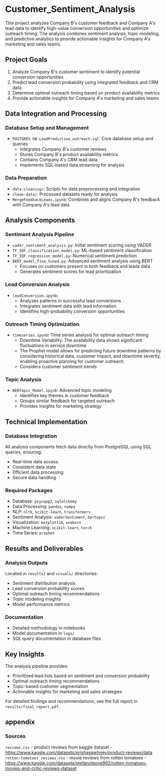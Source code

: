 # Customer_Sentiment_Analysis

This project analyzes Company B's customer feedback and Company A's lead data to identify high-value conversion opportunities and optimize outreach timing. The analysis combines sentiment analysis, topic modeling, and predictive analytics to provide actionable insights for Company A's marketing and sales teams.

## Project Goals

1. Analyze Company B's customer sentiment to identify potential conversion opportunities
2. Predict lead conversion probability using integrated feedback and CRM data
3. Determine optimal outreach timing based on product availability metrics
4. Provide actionable insights for Company A's marketing and sales teams

## Data Integration and Processing

### Database Setup and Management
- `POSTGRES DB-LeadPrediction_outreach.sql`: Core database setup and queries
  - Integrates Company B's customer reviews
  - Stores Company B's product availability metrics
  - Contains Company A's CRM lead data
  - Implements SQL-based data streaming for analysis

### Data Preparation
- `data-cleaning/`: Scripts for data preprocessing and integration
- `clean-data/`: Processed datasets ready for analysis
- `MergeFeedbackLeads.ipynb`: Combines and aligns Company B's feedback with Company A's lead data

## Analysis Components

### Sentiment Analysis Pipeline
- `vader_sentiment_analysis.py`: Initial sentiment scoring using VADER
- `TF_IDF_classification_model.py`: ML-based sentiment classification
- `TF_IDF_regression_model.py`: Numerical sentiment prediction
- `BERT_model_fine_tuned.py`: Advanced sentiment analysis using BERT
  - Focuses on customers present in both feedback and leads data
  - Generates sentiment scores for lead prioritization

### Lead Conversion Analysis
- `leadConversion.ipynb`: 
  - Analyzes patterns in successful lead conversions
  - Integrates sentiment data with lead information
  - Identifies high-probability conversion opportunities

### Outreach Timing Optimization
- `timeseries.ipynb`: Time series analysis for optimal outreach timing
  - Downtime Variability: The availability data shows significant fluctuations in service downtime
  - The Prophet model allows for predicting future downtime patterns by considering historical data, customer impact, and downtime severity, enabling proactive planning for customer outreach.
  - Considers customer sentiment trends

### Topic Analysis
- `BERTopic_Model.ipynb`: Advanced topic modeling
  - Identifies key themes in customer feedback
  - Groups similar feedback for targeted outreach
  - Provides insights for marketing strategy

## Technical Implementation

### Database Integration
All analysis components fetch data directly from PostgreSQL using SQL queries, ensuring:
- Real-time data access
- Consistent data state
- Efficient data processing
- Secure data handling

### Required Packages
- Database: `psycopg2`, `sqlalchemy`
- Data Processing: `pandas`, `numpy`
- NLP: `nltk`, `scikit-learn`, `transformers`
- Sentiment Analysis: `vaderSentiment`, `bertopic`
- Visualization: `matplotlib`, `seaborn`
- Machine Learning: `scikit-learn`, `torch`
- Time Series: `prophet`

## Results and Deliverables

### Analysis Outputs
Located in `results/` and `visuals/` directories:
- Sentiment distribution analysis
- Lead conversion probability scores
- Optimal outreach timing recommendations
- Topic modeling insights
- Model performance metrics

### Documentation
- Detailed methodology in notebooks
- Model documentation in `logs/`
- SQL query documentation in database files
 

## Key Insights

The analysis pipeline provides:
- Prioritized lead lists based on sentiment and conversion probability
- Optimal outreach timing recommendations
- Topic-based customer segmentation
- Actionable insights for marketing and sales strategies

For detailed findings and recommendations, see the full report in `results/final_report.pdf`.


## appendix

### Sources
`reviews.csv` - product reviews from kaggle dataset -  https://www.kaggle.com/datasets/prishasawhney/product-reviews/data
`rotten-tomatoes_reviews.csv` - movie reviews from rotten tomatoes - https://www.kaggle.com/datasets/stefanoleone992/rotten-tomatoes-movies-and-critic-reviews-dataset
